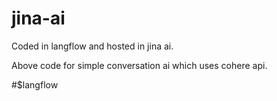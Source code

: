 # jina-ai

Coded in langflow and hosted in jina ai.

Above code for simple conversation ai which uses cohere api.

#$langflow

